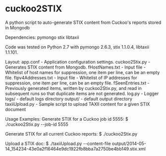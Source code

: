 cuckoo2STIX
===========


A python script to auto-generate STIX content from Cuckoo's reports stored in Mongodb

Dependencies:
pymongo
stix
libtaxii

Code was tested on Python 2.7 with pymongo 2.6.3, stix 1.1.0.4, libtaxii 1.1.101.

Layout:
app.conf - Application configuration settings.
cuckoo2Stix.py - Generates STIX content from Mongodb.
fHostNames.txt - Input file - Whitelist of host names for suppression, one item per line, can be an empty file.
fIpv4Addresses.txt - Input file - Whitelist of IP addresses for suppression, one item per line, can be an empty file.
fSeenEntries.txt - Previously generated items, written by cuckoo2Stix.py, and read in subsequent runs so that duplicate items are not generated. 
log.py - Logger
logs/ - default logs directory
output/ - default output directory
taxiiUpload.py - Sample script to upload TAXII content for a given STIX document

Usage Examples:
Generate STIX for a Cuckoo job id 5555:
$ ./cuckoo2Stix.py --job-id 5555

Generate STIX for all current Cuckoo reports:
$ ./cuckoo2Stix.py

Upload a STIX doc:
$ ./taxiiUpload.py --content-file output/2014-05-14_154234-43e0a2f16464e9dc1922fb8bba7a2750be4bb149.stix.xml
